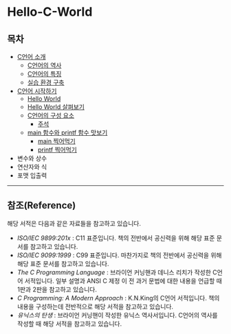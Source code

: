 # Hello-C-World

## 목차

- [C언어 소개](https://github.com/pr0gr4m/Hello-C-World/tree/main/1.%20C%EC%96%B8%EC%96%B4%20%EC%86%8C%EA%B0%9C#c%EC%96%B8%EC%96%B4-%EC%86%8C%EA%B0%9C)
    * [C언어의 역사](https://github.com/pr0gr4m/Hello-C-World/tree/main/1.%20C%EC%96%B8%EC%96%B4%20%EC%86%8C%EA%B0%9C#c%EC%96%B8%EC%96%B4%EC%9D%98-%EC%97%AD%EC%82%AC)
    * [C언어의 특징](https://github.com/pr0gr4m/Hello-C-World/tree/main/1.%20C%EC%96%B8%EC%96%B4%20%EC%86%8C%EA%B0%9C#c%EC%96%B8%EC%96%B4%EC%9D%98-%ED%8A%B9%EC%A7%95)
    * [실습 환경 구축](https://github.com/pr0gr4m/Hello-C-World/tree/main/1.%20C%EC%96%B8%EC%96%B4%20%EC%86%8C%EA%B0%9C#%EC%8B%A4%EC%8A%B5-%ED%99%98%EA%B2%BD-%EA%B5%AC%EC%B6%95)
- [C언어 시작하기](https://github.com/pr0gr4m/Hello-C-World/tree/main/2.%20C%EC%96%B8%EC%96%B4%20%EC%8B%9C%EC%9E%91%ED%95%98%EA%B8%B0#c%EC%96%B8%EC%96%B4-%EC%8B%9C%EC%9E%91%ED%95%98%EA%B8%B0)
    * [Hello World](https://github.com/pr0gr4m/Hello-C-World/tree/main/2.%20C%EC%96%B8%EC%96%B4%20%EC%8B%9C%EC%9E%91%ED%95%98%EA%B8%B0#hello-world)
    * [Hello World 살펴보기](https://github.com/pr0gr4m/Hello-C-World/tree/main/2.%20C%EC%96%B8%EC%96%B4%20%EC%8B%9C%EC%9E%91%ED%95%98%EA%B8%B0#hello-world-%EC%82%B4%ED%8E%B4%EB%B3%B4%EA%B8%B0)
    * [C언어의 구성 요소](https://github.com/pr0gr4m/Hello-C-World/tree/main/2.%20C%EC%96%B8%EC%96%B4%20%EC%8B%9C%EC%9E%91%ED%95%98%EA%B8%B0#c%EC%96%B8%EC%96%B4%EC%9D%98-%EA%B5%AC%EC%84%B1-%EC%9A%94%EC%86%8C)
        + [주석](https://github.com/pr0gr4m/Hello-C-World/tree/main/2.%20C%EC%96%B8%EC%96%B4%20%EC%8B%9C%EC%9E%91%ED%95%98%EA%B8%B0#%EC%A3%BC%EC%84%9Dcomment)
    * [main 함수와 printf 함수 맛보기](https://github.com/pr0gr4m/Hello-C-World/tree/main/2.%20C%EC%96%B8%EC%96%B4%20%EC%8B%9C%EC%9E%91%ED%95%98%EA%B8%B0#main-%ED%95%A8%EC%88%98%EC%99%80-printf-%ED%95%A8%EC%88%98-%EB%A7%9B%EB%B3%B4%EA%B8%B0)
        + [main 찍어먹기](https://github.com/pr0gr4m/Hello-C-World/tree/main/2.%20C%EC%96%B8%EC%96%B4%20%EC%8B%9C%EC%9E%91%ED%95%98%EA%B8%B0#main-%EC%B0%8D%EC%96%B4%EB%A8%B9%EA%B8%B0)
        + [printf 찍어먹기](https://github.com/pr0gr4m/Hello-C-World/tree/main/2.%20C%EC%96%B8%EC%96%B4%20%EC%8B%9C%EC%9E%91%ED%95%98%EA%B8%B0#printf-%EC%B0%8D%EC%96%B4%EB%A8%B9%EA%B8%B0)
- 변수와 상수
- 연산자와 식
- 포맷 입출력

---

## 참조(Reference)

해당 서적은 다음과 같은 자료들을 참고하고 있습니다.  
* _ISO/IEC 9899:201x_ : C11 표준입니다. 책의 전반에서 공신력을 위해 해당 표준 문서를 참고하고 있습니다.  
* _ISO/IEC 9099:1999_ : C99 표준입니다. 마찬가지로 책의 전반에서 공신력을 위해 해당 표준 문서를 참고하고 있습니다.  
* _The C Programming Language_ : 브라이언 커닝핸과 데니스 리치가 작성한 C언어 서적입니다. 일부 설명과 ANSI C 제정 이 전 과거 문법에 대한 내용을 언급할 때 1판과 2판을 참고하고 있습니다.  
* _C Programming: A Modern Approach_ : K.N.King의 C언어 서적입니다. 책의 내용을 구성하는데 전반적으로 해당 서적을 참고하고 있습니다.  
* _유닉스의 탄생_ : 브라이언 커닝핸이 작성한 유닉스 역사서입니다. C언어의 역사를 작성할 때 해당 서적을 참고하고 있습니다.  

